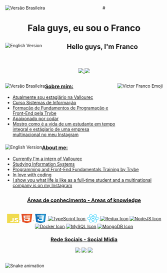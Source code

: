 <header align="center" style="flex-box">
  <div>
    # <img align="left" height="40" alt="Versão Brasileira" src="https://emojipedia-us.s3.dualstack.us-west-1.amazonaws.com/thumbs/120/apple/325/flag-brazil_1f1e7-1f1f7.png">
    <h1 size="100"> Fala guys, eu sou o Franco </h1>
  </div>
  <div>
    <img align="left" height="30" alt="English Version" src="https://emojipedia-us.s3.dualstack.us-west-1.amazonaws.com/thumbs/120/apple/325/flag-united-states_1f1fa-1f1f8.png">
    <h2> Hello guys, I'm Franco </h2>
  </div>
</header>

<main>
  <section>
    <div align="center">
      <a href="https://github.com/vfranco00">
      <img height="180em" src="https://github-readme-stats.vercel.app/api?username=vfranco00&show_icons=true&theme=highcontrast&include_all_commits=true&count_private=true"/>
      <img height="180em" src="https://github-readme-stats.vercel.app/api/top-langs/?username=vfranco00&layout=compact&langs_count=7&theme=highcontrast"/>
    </div>
  </section>
  
##
    
  <aside>
    <div>
      <img align="right" alt="Victor Franco Emoji" height="150" src="https://user-images.githubusercontent.com/93010166/186528630-c6cfa93e-c5ce-4519-ae20-7ea34004d31f.png">
      <div>
      <img align="left" height="30" alt="Versão Brasileira" src="https://emojipedia-us.s3.dualstack.us-west-1.amazonaws.com/thumbs/120/apple/325/flag-brazil_1f1e7-1f1f7.png">
      <h3>Sobre mim:</h3>
      </div>
      <ul>
        <li>Atualmente sou estagiário na Vallourec</li>
        <li>Curso Sistemas de Informação</li>
        <li>Formação de Fundamentos de Programação e Front-End pela Trybe</li>
        <li>Apaixonado por codar</li>
        <li>Mostro como é a vida de um estudante em tempo integral e estágiario de uma empresa multinacional no meu Instagram</li>
      </ul>
      <div>
      <img align="left" height="30" alt="English Version" src="https://emojipedia-us.s3.dualstack.us-west-1.amazonaws.com/thumbs/120/apple/325/flag-united-states_1f1fa-1f1f8.png">
      <h3>About me:</h3>
      </div>
      <ul>
        <li>Currently I'm a intern of Vallourec</li>
        <li>Studying Information Systems</li>
        <li>Programming and Front-End Fundamentals Training by Trybe</li>
        <li>In love with coding</li>
        <li>I show you what life is like as a full-time student and a multinational company is on my Instagram</li>
      </ul>
    </div>
  </aside>
    
##
    
  <div
    style="flex-box",
    align="center",
  >    
    <h3>Áreas de conhecimento - Areas of knowledge</h3>
    <br>
    <img align="center" alt="JavaScript Icon" height="30" width="40" src="https://raw.githubusercontent.com/devicons/devicon/master/icons/javascript/javascript-plain.svg">
    <img align="center" alt="HTML Icon" height="30" width="40" src="https://raw.githubusercontent.com/devicons/devicon/master/icons/html5/html5-original.svg">
    <img align="center" alt="CSS Icon" height="30" width="40" src="https://raw.githubusercontent.com/devicons/devicon/master/icons/css3/css3-original.svg">
    <img align="center" alt="TypeScript Icon" height="30" width="40" src="https://cdn.jsdelivr.net/gh/devicons/devicon/icons/typescript/typescript-original.svg">
    <img align="center" alt="React Icon" height="30" width="40" src="https://raw.githubusercontent.com/devicons/devicon/master/icons/react/react-original.svg">
    <img align="center" alt="Redux Icon" height="30" width="40" src="https://cdn.jsdelivr.net/gh/devicons/devicon/icons/redux/redux-original.svg">
    <img align="center" alt="NodeJS Icon" height="30" width="40" src="https://cdn.jsdelivr.net/gh/devicons/devicon/icons/nodejs/nodejs-original.svg">
    <img align="center" alt="Docker Icon" height="30" width="40" src="https://cdn.jsdelivr.net/gh/devicons/devicon/icons/docker/docker-original.svg">
    <img align="center" alt="MySQL Icon" height="30" width="40" src="https://cdn.jsdelivr.net/gh/devicons/devicon/icons/mysql/mysql-original.svg">
    <img align="center" alt="MongoDB Icon" height="30" src="https://img.icons8.com/color/512/mongodb.png">
  </div>   
    
  <div
    style="flex-box",
    align="center",
  >
    <h3>Rede Sociais - Social Midia</h3>
    <a href="https://www.instagram.com/o_franco.dev/" target="_blank"><img src="https://img.shields.io/badge/-Instagram-%23E4405F?style=for-the-badge&logo=instagram&logoColor=white" target="_blank"></a>
    <a href = "mailto:victorfranco02@outlook.com"><img src="https://img.shields.io/badge/-Outlook-%23333?style=for-the-badge&logo=outlook&logoColor=white" target="_blank"></a>
    <a href="https://www.linkedin.com/in/ofrancodev/" target="_blank"><img src="https://img.shields.io/badge/-LinkedIn-%230077B5?style=for-the-badge&logo=linkedin&logoColor=white" target="_blank"></a>
   </div>

</main>

##

 ![Snake animation](https://github.com/vfranco00/vfranco00/blob/output/github-contribution-grid-snake.svg)

